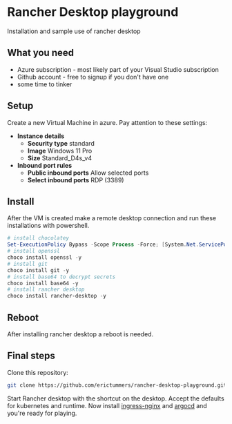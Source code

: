 # Rancher Desktop playground

Installation and sample use of rancher desktop

## What you need

* Azure subscription - most likely part of your Visual Studio subscription
* Github account - free to signup if you don't have one
* some time to tinker

## Setup

Create a new Virtual Machine in azure. Pay attention to these settings:

* __Instance details__
  * __Security type__ standard
  * __Image__ Windows 11 Pro
  * __Size__ Standard_D4s_v4
* __Inbound port rules__
  * __Public inbound ports__ Allow selected ports
  * __Select inbound ports__ RDP (3389)

## Install

After the VM is created make a remote desktop connection and run these installations with powershell.

```powershell
# install chocolatey
Set-ExecutionPolicy Bypass -Scope Process -Force; [System.Net.ServicePointManager]::SecurityProtocol = [System.Net.ServicePointManager]::SecurityProtocol -bor 3072; iex ((New-Object System.Net.WebClient).DownloadString('https://chocolatey.org/install.ps1'))
# install openssl
choco install openssl -y
# install git
choco install git -y
# install base64 to decrypt secrets
choco install base64 -y
# install rancher desktop
choco install rancher-desktop -y
```

## Reboot

After installing rancher desktop a reboot is needed.

## Final steps

Clone this repository:

```bash
git clone https://github.com/erictummers/rancher-desktop-playground.git
```

Start Rancher desktop with the shortcut on the desktop. Accept the defaults for kubernetes and runtime. Now install [ingress-nginx](ingress-nginx) and [argocd](argocd) and you're ready for playing.
